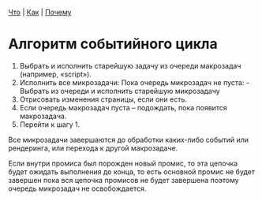 [Что](what.md) | [Как](how.md) | [Почему](why.md)

# Алгоритм событийного цикла

1. Выбрать и исполнить старейшую задачу из очереди макрозадач (например, «script»).
2. Исполнить все микрозадачи:
Пока очередь микрозадач не пуста: - Выбрать из очереди и исполнить старейшую микрозадачу
3. Отрисовать изменения страницы, если они есть.
4. Если очередь макрозадач пуста – подождать, пока появится макрозадача.
5. Перейти к шагу 1.

Все микрозадачи завершаются до обработки каких-либо событий или рендеринга, или перехода к другой макрозадаче.

Если внутри промиса был порожден новый промис, то 
эта цепочка будет ожидать выполнения до конца, то есть 
основной промис не будет завершен пока вся цепочка промисов не будет 
завершена поэтому очередь микрозадач не освобождается.